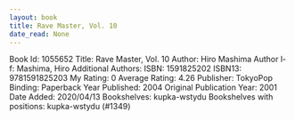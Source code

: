 ```yaml
---
layout: book
title: Rave Master, Vol. 10
date_read: None
---
```


Book Id: 1055652
Title: Rave Master, Vol. 10
Author: Hiro Mashima
Author l-f: Mashima, Hiro
Additional Authors: 
ISBN: 1591825202
ISBN13: 9781591825203
My Rating: 0
Average Rating: 4.26
Publisher: TokyoPop
Binding: Paperback
Year Published: 2004
Original Publication Year: 2001
Date Added: 2020/04/13
Bookshelves: kupka-wstydu
Bookshelves with positions: kupka-wstydu (#1349)


